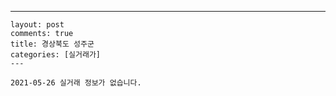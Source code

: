 ---
    layout: post
    comments: true
    title: 경상북도 성주군
    categories: [실거래가]
    ---

    2021-05-26 실거래 정보가 없습니다.

    